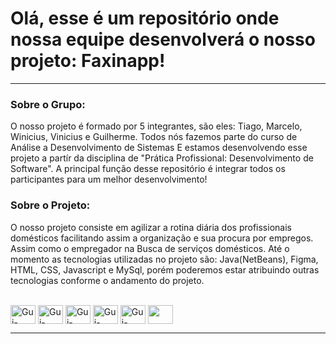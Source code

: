# Olá, esse é um repositório onde nossa equipe desenvolverá o nosso projeto: Faxinapp! 

<hr>

### Sobre o Grupo:
O nosso projeto é formado por 5 integrantes, são eles: Tiago, Marcelo, Winicius, Vinicius e Guilherme. Todos nós fazemos parte do curso de Análise a Desenvolvimento de Sistemas E estamos desenvolvendo esse projeto a partír da disciplina de "Prática Profissional: Desenvolvimento de Software". A principal função desse repositório é integrar todos os participantes para um melhor desenvolvimento!
### Sobre o Projeto:
O nosso projeto consiste em agilizar a rotina diária dos profissionais domésticos facilitando assim a organização e sua procura por empregos. Assim como o empregador na Busca de serviços domésticos. Até o momento as tecnologias utilizadas no projeto são: Java(NetBeans), Figma, HTML, CSS, Javascript e MySql, porém poderemos estar atribuindo outras tecnologias conforme o andamento do projeto.
  
<div style="display: inline_block"><br>
  <img align="center" alt="Gui-HTML" height="30" width="40" src="https://cdn.jsdelivr.net/gh/devicons/devicon/icons/html5/html5-original.svg">
  <img align="center" alt="Gui-HTML" height="30" width="40" src="https://cdn.jsdelivr.net/gh/devicons/devicon/icons/css3/css3-original.svg">
  <img align="center" alt="Gui-HTML" height="30" width="40" src="https://cdn.jsdelivr.net/gh/devicons/devicon/icons/javascript/javascript-original.svg">
  <img align="center" alt="Gui-HTML" height="30" width="40" src="https://cdn.jsdelivr.net/gh/devicons/devicon/icons/java/java-original.svg">
  <img align="center" alt="Gui-CSS" height="30" width="40" src="https://cdn.jsdelivr.net/gh/devicons/devicon/icons/figma/figma-original.svg">
  <img align="center" height="30" width="40" src="https://cdn.jsdelivr.net/gh/devicons/devicon/icons/github/github-original.svg" />
</div>

<hr>
  

